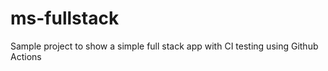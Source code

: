 # ms-fullstack

Sample project to show a simple full stack app with CI testing using Github Actions
